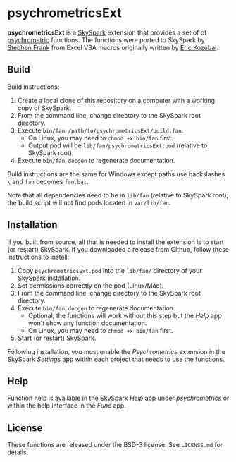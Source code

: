 psychrometricsExt
=================

**psychrometricsExt** is a [SkySpark] extension that provides a set of of [psychrometric] functions.
The functions were ported to SkySpark by [Stephen Frank] from Excel VBA macros originally written
by [Eric Kozubal].

[SkySpark]: http://skyfoundry.com/skyspark/ "SkySpark"
[psychrometric]: http://en.wikipedia.org/wiki/Psychrometrics "Psychrometrics"
[Stephen Frank]: https://www.nrel.gov/research/stephen-frank.html "Stephen Frank"
[Eric Kozubal]: https://www.nrel.gov/research/eric-kozubal.html "Eric Kozubal"

Build
-----

Build instructions:

1. Create a local clone of this repository on a computer with a working copy of SkySpark.
2. From the command line, change directory to the SkySpark root directory.
3. Execute `bin/fan /path/to/psychrometricsExt/build.fan`.
   * On Linux, you may need to `chmod +x bin/fan` first.
   * Output pod will be `lib/fan/psychrometricsExt.pod` (relative to SkySpark root).
4. Execute `bin/fan docgen` to regenerate documentation.

Build instructions are the same for Windows except paths use backslashes `\` and `fan` becomes
`fan.bat`.

Note that all dependencies need to be in `lib/fan` (relative to SkySpark root); the build script
will not find pods located in `var/lib/fan`.
   
Installation
------------

If you built from source, all that is needed to install the extension is to start (or restart)
SkySpark. If you downloaded a release from Github, follow these instructions to install:

1. Copy `psychrometricsExt.pod` into the `lib/fan/` directory of your SkySpark installation.
2. Set permissions correctly on the pod (Linux/Mac).
3. From the command line, change directory to the SkySpark root directory.
4. Execute `bin/fan docgen` to regenerate documentation.
   * Optional; the functions will work without this step but the *Help* app won't show any
     function documentation.
   * On Linux, you may need to `chmod +x bin/fan` first.
5. Start (or restart) SkySpark.

Following installation, you must enable the *Psychrometrics* extension in the SkySpark *Settings*
app within each project that needs to use the functions.

Help
----

Function help is available in the SkySpark *Help* app under *psychrometrics* or within the help
interface in the *Func* app.

License
-------
These functions are released under the BSD-3 license. See `LICENSE.md` for details.

